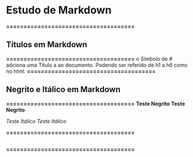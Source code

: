 # Estudo de Markdown

**=====================================**
## Títulos em Markdown
**=====================================**
o Simbolo de # adciona uma Título a ao documento. Podendo ser referido de h1 a h6 como no html.
**=====================================**
## Negrito e Itálico em Markdown
**=====================================**
__Teste Negrito__
**Teste Negrito**

_Teste Itálico_
*Teste Itálico*

**=====================================**
## 
**=====================================**

